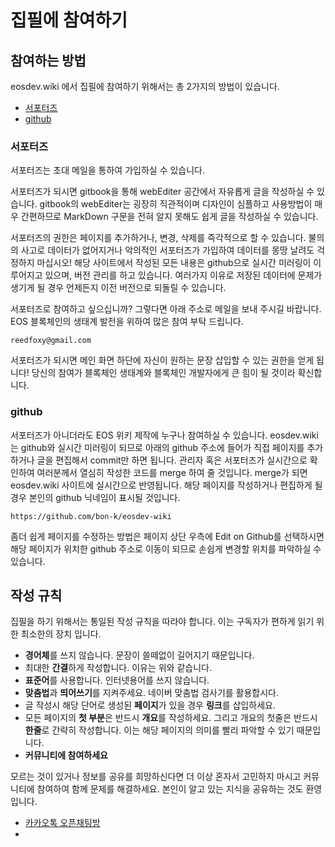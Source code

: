 # 집필에 참여하기

## 참여하는 방법

eosdev.wiki 에서 집필에 참여하기 위해서는 총 2가지의 방법이 있습니다.

* [서포터즈](writing.md#undefined-3)
* [github](writing.md#github)

### 서포터즈

서포터즈는 초대 메일을 통하여 가입하실 수 있습니다.

서포터즈가 되시면 gitbook을 통해 webEditer 공간에서 자유롭게 글을 작성하실 수 있습니다. gitbook의 webEditer는 굉장히 직관적이며 디자인이 심플하고 사용방법이 매우 간편하므로 MarkDown 구문을 전혀 알지 못해도 쉽게 글을 작성하실 수 있습니다.

서포터즈의 권한은 페이지를 추가하거나, 변경, 삭제를 즉각적으로 할 수 있습니다. 불의의 사고로 데이터가 없어지거나 악의적인 서포터즈가 가입하여 데이터를 몽땅 날려도 걱정하지 마십시오! 해당 사이트에서 작성된 모든 내용은 github으로 실시간 미러링이 이루어지고 있으며, 버전 관리를 하고 있습니다. 여러가지 이유로 저장된 데이터에 문제가 생기게 될 경우 언제든지 이전 버전으로 되돌릴 수 있습니다.

서포터즈로 참여하고 싶으십니까? 그렇다면 아래 주소로 메일을 보내 주시길 바랍니다. EOS 블록체인의 생태계 발전을 위하여 많은 참여 부탁 드립니다.

```text
reedfoxy@gmail.com
```

서포터즈가 되시면 메인 화면 하단에 자신이 원하는 문장 삽입할 수 있는 권한을 얻게 됩니다! 당신의 참여가 블록체인 생태계와 블록체인 개발자에게 큰 힘이 될 것이라 확신합니다.

### github

서포터즈가 아니더라도 EOS 위키 제작에 누구나 참여하실 수 있습니다. eosdev.wiki는 github와 실시간 미러링이 되므로 아래의 github 주소에 들어가 직접 페이지를 추가하거나 글을 편집해서 commit만 하면 됩니다. 관리자 혹은 서포터즈가 실시간으로 확인하여 여러분께서 열심히 작성한 코드를 merge 하여 줄 것입니다. merge가 되면 eosdev.wiki 사이트에 실시간으로 반영됩니다. 해당 페이지를 작성하거나 편집하게 될 경우 본인의 github 닉네임이 표시될 것입니다.

```text
https://github.com/bon-k/eosdev-wiki
```

좀더 쉽게 페이지를 수정하는 방법은 페이지 상단 우측에 Edit on Github를 선택하시면 해당 페이지가 위치한 github 주소로 이동이 되므로 손쉽게 변경할 위치를 파악하실 수 있습니다.

## 작성 규칙

집필을 하기 위해서는 통일된 작성 규칙을 따라야 합니다. 이는 구독자가 편하게 읽기 위한 최소한의 장치 입니다.

* **경어체**를 쓰지 않습니다. 문장이 쓸떼없이 길어지기 때문입니다.
* 최대한 **간결**하게 작성합니다. 이유는 위와 같습니다.
* **표준어**를 사용합니다. 인터넷용어를 쓰지 않습니다.
* **맞춤법**과 **띄어쓰기**를 지켜주세요. 네이버 맞춤법 검사기를 활용합시다.
* 글 작성시 해당 단어로 생성된 **페이지**가 있을 경우 **링크**를 삽입하세요. 
* 모든 페이지의 **첫 부분**은 반드시 **개요**를 작성하세요. 그리고 개요의 첫줄은 반드시 **한줄**로 간략히 작성합니다. 이는 해당 페이지의 의미를 빨리 파악할 수 있기 때문입니다.
* **커뮤니티에 참여하세요**

모르는 것이 있거나 정보를 공유를 희망하신다면 더 이상 혼자서 고민하지 마시고 커뮤니티에 참여하여 함께 문제를 해결하세요. 본인이 알고 있는 지식을 공유하는 것도 환영입니다.

* [카카오톡 오픈채팅방](https://open.kakao.com/o/gTSEuC7)
* 
